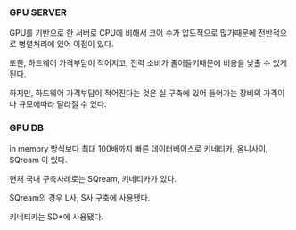### GPU SERVER 

GPU를 기반으로 한 서버로 CPU에 비해서 코어 수가 압도적으로 많기때문에 전반적으로 병렬처리에 있어 이점이 있다.

또한, 하드웨어 가격부담이 적어지고, 전력 소비가 줄어들기때문에 비용을 낮출 수 있게 된다.

하지만, 하드웨어 가격부담이 적어진다는 것은 실 구축에 있어 들어가는 장비의 가격이나 규모에따라 달라질 수 있다.







### GPU DB 

in memory 방식보다 최대 100배까지 빠른 데이터베이스로 키네티카, 옴니사이, SQream 이 있다.

현재 국내 구축사례로는 SQream, 키네티카가 있다.

SQream의 경우 L사, S사 구축에 사용됐다.

키네티카는 SD*에 사용됐다.



